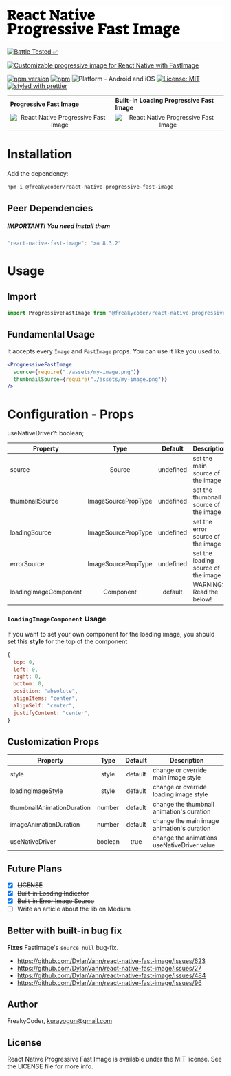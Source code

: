 <img alt="React Native Progressive Fast Image" src="assets/logo.png" width="1050"/>

[![Battle Tested ✅](https://img.shields.io/badge/-Battle--Tested%20%E2%9C%85-03666e?style=for-the-badge)](https://github.com/WrathChaos/react-native-progressive-fast-image)

[![Customizable progressive image for React Native with FastImage](https://img.shields.io/badge/-Customizable%20progressive%20image%20for%20React%20Native%20with%20FastImage-orange?style=for-the-badge)](https://github.com/WrathChaos/@freakycoder/react-native-progressive-fast-image)

[![npm version](https://img.shields.io/npm/v/@freakycoder/react-native-progressive-fast-image.svg?style=for-the-badge)](https://www.npmjs.com/package/@freakycoder/react-native-progressive-fast-image)
[![npm](https://img.shields.io/npm/dt/@freakycoder/react-native-progressive-fast-image.svg?style=for-the-badge)](https://www.npmjs.com/package/@freakycoder/react-native-progressive-fast-image)
![Platform - Android and iOS](https://img.shields.io/badge/platform-Android%20%7C%20iOS-blue.svg?style=for-the-badge)
[![License: MIT](https://img.shields.io/badge/License-MIT-green.svg?style=for-the-badge)](https://opensource.org/licenses/MIT)
[![styled with prettier](https://img.shields.io/badge/styled_with-prettier-ff69b4.svg?style=for-the-badge)](https://github.com/prettier/prettier)

<table>
  <tr>
    <td>
      <b>Progressive Fast Image</b>
    </td>
    <td>
      <b>Built-in Loading Progressive Fast Image</b>
    </td>
  </tr>
 <tr>
    <td align="center">
       <img alt="React Native Progressive Fast Image"
        src="assets/Screenshots/React-Native-Progressive-Fast-Image.gif" />
    </td>
    <td align="center">
       <img alt="React Native Progressive Fast Image"
        src="assets/Screenshots/React-Native-Progressive-Fast-Image-Loading.gif" />
    </td>
   </tr>
</table>

# Installation

Add the dependency:

```bash
npm i @freakycoder/react-native-progressive-fast-image
```

## Peer Dependencies

<h5><i>IMPORTANT! You need install them</i></h5>

```js
"react-native-fast-image": ">= 8.3.2"
```

# Usage

## Import

```jsx
import ProgressiveFastImage from "@freakycoder/react-native-progressive-fast-image";
```

## Fundamental Usage

It accepts every `Image` and `FastImage` props. You can use it like you used to.

```jsx
<ProgressiveFastImage
  source={require("./assets/my-image.png")}
  thumbnailSource={require("./assets/my-image.png")}
/>
```

# Configuration - Props

useNativeDriver?: boolean;

| Property              |        Type         |  Default  | Description                           |
| --------------------- | :-----------------: | :-------: | ------------------------------------- |
| source                |       Source        | undefined | set the main source of the image      |
| thumbnailSource       | ImageSourcePropType | undefined | set the thumbnail source of the image |
| loadingSource         | ImageSourcePropType | undefined | set the error source of the image     |
| errorSource           | ImageSourcePropType | undefined | set the loading source of the image   |
| loadingImageComponent |      Component      |  default  | WARNING: Read the below!              |

### `loadingImageComponent` Usage

If you want to set your own component for the loading image, you should set this **style** for the top of the component

```javascript
{
  top: 0,
  left: 0,
  right: 0,
  bottom: 0,
  position: "absolute",
  alignItems: "center",
  alignSelf: "center",
  justifyContent: "center",
}
```

## Customization Props

| Property                   |  Type   | Default | Description                                 |
| -------------------------- | :-----: | :-----: | ------------------------------------------- |
| style                      |  style  | default | change or override main image style         |
| loadingImageStyle          |  style  | default | change or override loading image style      |
| thumbnailAnimationDuration | number  | default | change the thumbnail animation's duration   |
| imageAnimationDuration     | number  | default | change the main image animation's duration  |
| useNativeDriver            | boolean |  true   | change the animations useNativeDriver value |

## Future Plans

- [x] ~~LICENSE~~
- [x] ~~Built-in Loading Indicator~~
- [x] ~~Built-in Error Image Source~~
- [ ] Write an article about the lib on Medium

## Better with built-in bug fix

**Fixes** FastImage's `source null` bug-fix.

- <https://github.com/DylanVann/react-native-fast-image/issues/623>
- <https://github.com/DylanVann/react-native-fast-image/issues/27>
- <https://github.com/DylanVann/react-native-fast-image/issues/484>
- <https://github.com/DylanVann/react-native-fast-image/issues/96>

## Author

FreakyCoder, kurayogun@gmail.com

## License

React Native Progressive Fast Image is available under the MIT license. See the LICENSE file for more info.

```

```
